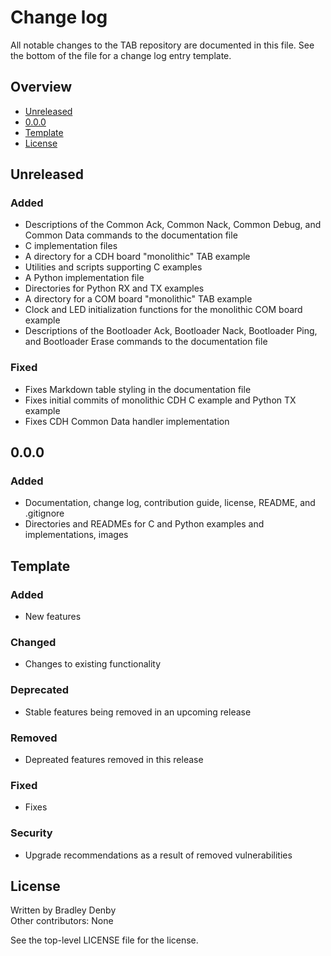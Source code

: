 # Change log

All notable changes to the TAB repository are documented in this file. See the
bottom of the file for a change log entry template.

## Overview

* [Unreleased](#unreleased)
* [0.0.0](#0.0.0)
* [Template](#template)
* [License](#license)

## <a name="unreleased"></a> Unreleased

### Added
* Descriptions of the Common Ack, Common Nack, Common Debug, and Common Data
  commands to the documentation file
* C implementation files
* A directory for a CDH board "monolithic" TAB example
* Utilities and scripts supporting C examples
* A Python implementation file
* Directories for Python RX and TX examples
* A directory for a COM board "monolithic" TAB example
* Clock and LED initialization functions for the monolithic COM board example
* Descriptions of the Bootloader Ack, Bootloader Nack, Bootloader Ping, and
  Bootloader Erase commands to the documentation file

### Fixed
* Fixes Markdown table styling in the documentation file
* Fixes initial commits of monolithic CDH C example and Python TX example
* Fixes CDH Common Data handler implementation

## <a name="0.0.0"></a> 0.0.0

### Added
* Documentation, change log, contribution guide, license, README, and .gitignore
* Directories and READMEs for C and Python examples and implementations, images

## <a name="template"></a> Template

### Added
* New features

### Changed
* Changes to existing functionality

### Deprecated
* Stable features being removed in an upcoming release

### Removed
* Depreated features removed in this release

### Fixed
* Fixes

### Security
* Upgrade recommendations as a result of removed vulnerabilities

## <a name="license"></a> License

Written by Bradley Denby  
Other contributors: None

See the top-level LICENSE file for the license.
